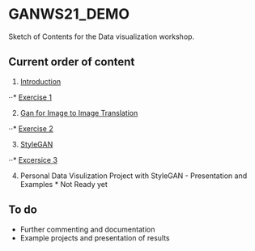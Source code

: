 # GANWS21_DEMO

Sketch of Contents for the Data visualization workshop.

## Current order of content
1. [Introduction]()

⋅⋅* [Exercise 1]()

2. [Gan for Image to Image  Translation]()

⋅⋅* [Exercise 2]()

3. [StyleGAN]()

⋅⋅* [Excersice 3]()

4. Personal Data Visulization Project with StyleGAN - Presentation and Examples * Not Ready yet

## To do
- Further commenting and documentation 
- Example projects and presentation of results 
